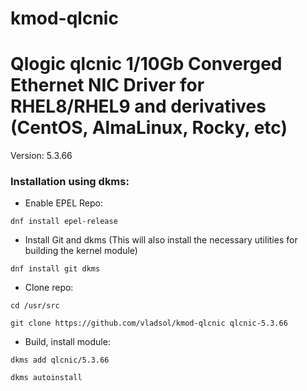 # kmod-qlcnic
# Qlogic qlcnic 1/10Gb Converged Ethernet NIC Driver for RHEL8/RHEL9 and derivatives (CentOS, AlmaLinux, Rocky, etc)

Version: 5.3.66

### Installation using dkms:

 - Enable EPEL Repo:

`dnf install epel-release`

- Install Git and dkms (This will also install the necessary utilities for building the kernel module)

`dnf install git dkms`

- Clone repo:

`cd /usr/src`

`git clone https://github.com/vladsol/kmod-qlcnic qlcnic-5.3.66`

- Build, install module:

`dkms add qlcnic/5.3.66`

`dkms autoinstall`

